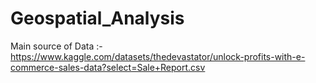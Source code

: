 # Geospatial_Analysis
Main source of Data :- https://www.kaggle.com/datasets/thedevastator/unlock-profits-with-e-commerce-sales-data?select=Sale+Report.csv
